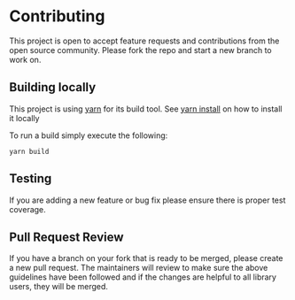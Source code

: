 # Contributing
This project is open to accept feature requests and contributions from the open source community.
Please fork the repo and start a new branch to work on.


## Building locally
This project is using [yarn](https://yarnpkg.com/) for its build tool.
See [yarn install](https://yarnpkg.com/getting-started/install) on how to install it locally

To run a build simply execute the following:

```shell script
yarn build
```


## Testing
If you are adding a new feature or bug fix please ensure there is proper test coverage.

## Pull Request Review
If you have a branch on your fork that is ready to be merged, please create a new pull request. 
The maintainers will review to make sure the above guidelines have been followed and if the changes are helpful to all library users, they will be merged.
